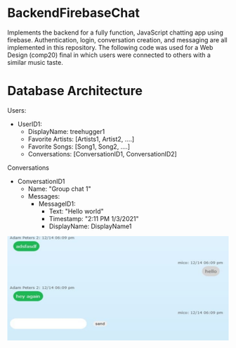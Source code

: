 # BackendFirebaseChat

Implements the backend for a fully function, JavaScript chatting app using firebase. Authentication, login, conversation creation, and messaging are all implemented in this repository. The following code was used for a Web Design (comp20) final in which users were connected to others with a similar music taste.

# Database Architecture
Users:
 * UserID1:
    * DisplayName: treehugger1
    * Favorite Artists: [Artists1, Artist2, ….]
    * Favorite Songs: [Song1, Song2, ….]
    * Conversations: [ConversationID1, ConversationID2]
    
Conversations
 * ConversationID1 
   * Name: "Group chat 1"
   * Messages:
      * MessageID1:
         * Text: "Hello world"
         * Timestamp: "2:11 PM 1/3/2021"
         * DisplayName: DisplayName1

![](https://github.com/AdamPetersPortfolio/BackendFirebaseChat/blob/main/ChatApp.png)
